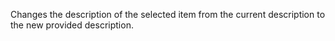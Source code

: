 Changes the description of the selected item from the current description to the new provided description.
